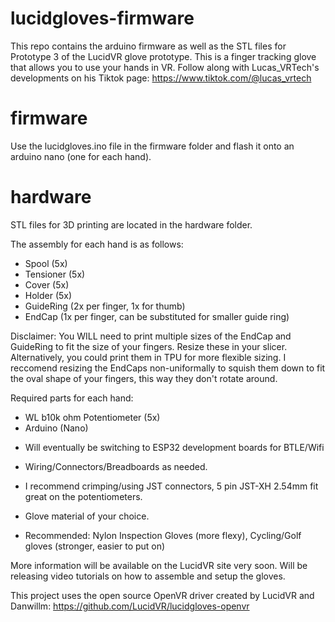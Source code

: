 # lucidgloves-firmware
This repo contains the arduino firmware as well as the STL files for Prototype 3 of the LucidVR glove prototype. This is a finger tracking glove that allows you to use your hands in VR. Follow along with Lucas_VRTech's developments on his Tiktok page:
https://www.tiktok.com/@lucas_vrtech

# firmware
Use the lucidgloves.ino file in the firmware folder and flash it onto an arduino nano (one for each hand).

# hardware
STL files for 3D printing are located in the hardware folder. 

The assembly for each hand is as follows:
* Spool (5x)
* Tensioner (5x)
* Cover (5x)
* Holder (5x)
* GuideRing (2x per finger, 1x for thumb)
* EndCap (1x per finger, can be substituted for smaller guide ring) 

Disclaimer: You WILL need to print multiple sizes of the EndCap and GuideRing to fit the size of your fingers. Resize these in your slicer. Alternatively, you could print them in TPU for more flexible sizing. I reccomend resizing the EndCaps non-uniformally to squish them down to fit the oval shape of your fingers, this way they don't rotate around.

Required parts for each hand:
* WL b10k ohm Potentiometer (5x)
* Arduino (Nano)
 - Will eventually be switching to ESP32 development boards for BTLE/Wifi
* Wiring/Connectors/Breadboards as needed.
 - I recommend crimping/using JST connectors, 5 pin JST-XH 2.54mm fit great on the potentiometers.
* Glove material of your choice.
 - Recommended: Nylon Inspection Gloves (more flexy), Cycling/Golf gloves (stronger, easier to put on)

More information will be available on the LucidVR site very soon.
Will be releasing video tutorials on how to assemble and setup the gloves.


This project uses the open source OpenVR driver created by LucidVR and Danwillm:
https://github.com/LucidVR/lucidgloves-openvr
